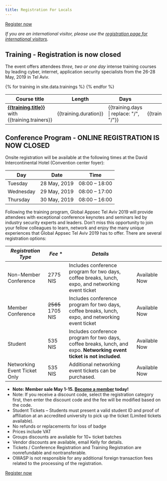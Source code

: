 ```yaml
---
title: Registration For Locals
---
```


<a class="registerbutton" href="https://knasim.herokuapp.com/owasp2019/Locals/register">Register now</a>

*If you are an international visitor, please use the
[registration page for international visitors](/registration/registration-international).*

## Training - Registration is now closed

The event offers attendees _three, two or one day_ intense training courses by leading cyber, internet, application security specialists from the 26-28 May, 2019 in Tel Aviv.

<table>
	<thead>
		<tr><th>Course title</th><th>Length</th><th>Days</th><th>Cost</th></tr>
	</thead>
	<tbody>
{% for training in site.data.trainings %}
    <tr>
    	<td><strong><a href="{{training.url}}">{{training.title}}</a></strong> with {{training.trainers}} </td>
     	<td>{{training.duration}} </td>
    	<td>{{training.days | replace: "/", "/<wbr>"}} </td>
    	<td class="price">{{training.localprice}}</td>
    </tr>
{% endfor %}
	</tbody>
</table>

## Conference Program - ONLINE REGISTRATION IS NOW CLOSED

Onsite registration will be available at the following times at the David Intercontinental Hotel (Convention center foyer):

<table>
  <thead>
    <tr><th>Day</th><th>Date</th><th>Time</th></tr>
  </thead>
  <tbody>
    <tr>
      <td>Tuesday</td>
      <td>28 May, 2019</td>
      <td>08:00 – 18:00</td>
    </tr>
    <tr>
      <td>Wednesday</td>
      <td>29 May, 2019</td>
      <td>08:00 – 17:00</td>
    </tr>
    <tr>
      <td>Thursday</td>
      <td>30 May, 2019</td>
      <td>08:00 – 16:00</td>
    </tr>
  </tbody>
</table>

Following the training program, Global Appsec Tel Aviv 2019 will provide attendees with exceptional conference keynotes and seminars led by industry security experts and leaders.
Don’t miss this opportunity to join your fellow colleagues to learn, network and enjoy the many unique experiences that Global Appsec Tel Aviv 2019 has to offer.
There are several registration options:

<table>
  <thead>
    <tr>
      <th><em>Registration Type</em></th>
      <th><em>Fee</em> *</th>
      <th><em>Details</em></th>
      <th> </th>
    </tr>
  </thead>
  <tbody>
    <tr>
      <td>Non-Member Conference</td>
      <td class="price">2775 NIS</td>
      <td>Includes conference program for two days, coffee breaks, lunch, expo, and networking event ticket</td>
      <td>Available Now</td>
    </tr>
    <tr>
      <td>Member Conference</td>
      <td class="price"><strike>2565</strike> 1705 NIS</td>
      <td>Includes conference program for two days, coffee breaks, lunch, expo, and networking event ticket</td>
      <td>Available Now</td>
    </tr>
    <tr>
      <td>Student</td>
      <td class="price">535 NIS</td>
      <td>Includes conference program for two days, coffee breaks, lunch, and expo. <strong>Networking event ticket is not included</strong>.</td>
      <td>Available Now</td>
    </tr>
    <tr>
      <td>Networking Event Ticket Only</td>
      <td class="price">535 NIS</td>
      <td>Additional networking event tickets can be purchased.</td>
      <td>Available Now</td>
    </tr>
  </tbody>
</table>

* **Note: Member sale May 1-15. [Become a member](https://www.owasp.org/index.php/Membership) today!**
* Note: If you receive a discount code, select the registration category first, then enter the discount code and the fee will be modified based on the code.
*	Student Tickets – Students must present a valid student ID and proof of affiliation at an accredited university to pick up the ticket (Limited tickets available).
*	No refunds or replacements for loss of badge
* Prices include VAT
*	Groups discounts are available for 10+ ticket batches
*	Vendor discounts are available, email Kelly for details.
*	Tickets / Conference Registration and Training Registration are nonrefundable and nontransferable.
* OWASP is not responsible for any additional foreign transaction fees related to the processing of the registration.

<a class="registerbutton" href="https://knasim.herokuapp.com/owasp2019/Locals/register">Register now</a>

